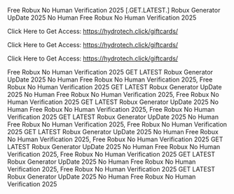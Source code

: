 Free Robux No Human Verification 2025 [.GET.LATEST.] Robux Generator UpDate 2025 No Human Free Robux No Human Verification 2025

Click Here to Get Access: https://hydrotech.click/giftcards/

Click Here to Get Access: https://hydrotech.click/giftcards/

Click Here to Get Access: https://hydrotech.click/giftcards/

Free Robux No Human Verification 2025 GET LATEST Robux Generator UpDate 2025 No Human Free Robux No Human Verification 2025, Free Robux No Human Verification 2025 GET LATEST Robux Generator UpDate 2025 No Human Free Robux No Human Verification 2025, Free Robux No Human Verification 2025 GET LATEST Robux Generator UpDate 2025 No Human Free Robux No Human Verification 2025, Free Robux No Human Verification 2025 GET LATEST Robux Generator UpDate 2025 No Human Free Robux No Human Verification 2025, Free Robux No Human Verification 2025 GET LATEST Robux Generator UpDate 2025 No Human Free Robux No Human Verification 2025, Free Robux No Human Verification 2025 GET LATEST Robux Generator UpDate 2025 No Human Free Robux No Human Verification 2025, Free Robux No Human Verification 2025 GET LATEST Robux Generator UpDate 2025 No Human Free Robux No Human Verification 2025, Free Robux No Human Verification 2025 GET LATEST Robux Generator UpDate 2025 No Human Free Robux No Human Verification 2025
